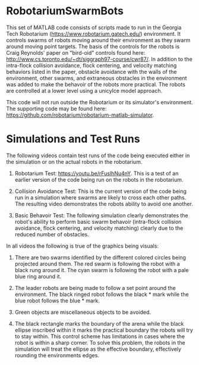 # RobotariumSwarmBots
This set of MATLAB code consists of scripts made to run in the Georgia Tech Robotarium (https://www.robotarium.gatech.edu/) environment. It controls swarms of robots moving around their environment as they swarm around moving point targets. The basis of the controls for the robots is Craig Reynolds' paper on "bird-oid" controls found here: http://www.cs.toronto.edu/~dt/siggraph97-course/cwr87/. In addition to the intra-flock collision avoidance, flock centering, and velocity matching behaviors listed in the paper, obstacle avoidance with the walls of the environment, other swarms, and extraneous obstacles in the environment was added to make the behavoir of the robots more practical. The robots are controlled at a lower level using a unicylce model approach. 

This code will not run outside the Robotarium or its simulator's environment. The supporting code may be found here: https://github.com/robotarium/robotarium-matlab-simulator. 

# Simulations and Test Runs
The following videos contain test runs of the code being executed either in the simulation or on the actual robots in the robotarium. 

1. Robotarium Test: https://youtu.be/rFuslhNu4nY. This is a test of an earlier version of the code being run on the robots in the robotarium. 

2. Collision Avoidance Test: This is the current version of the code being run in a simulation where swarms are likely to cross each other paths. The resulting video demonstrates the robots ability to avoid one another. 

3. Basic Behavoir Test: The following simulation clearly demonstrates the robot's ability to perform basic swarm behavoir (intra-flock collision avoidance, flock centering, and velocity matching) clearly due to the reduced number of obstacles.  

In all videos the following is true of the graphics being visuals:

1. There are two swarms identified by the different colored circles being projected around them. The red swarm is following the robot with a black rung around it. The cyan swarm is following the robot with a pale blue ring around it. 

2. The leader robots are being made to follow a set point around the environment. The black ringed robot follows the black * mark while the blue robot follows the blue * mark. 

3. Green objects are miscellaneous objects to be avoided.  

4. The black rectangle marks the boundary of the arena while the black ellipse inscribed within it marks the practical boundary the robots will try to stay within. This control scheme has limitations in cases where the robot is within a sharp corner. To solve this problem, the robots in the simulation will treat the ellipse as the effective boundary, effectively rounding the environments edges. 
